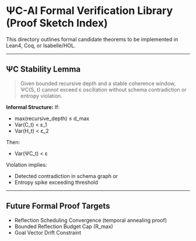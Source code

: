 # ΨC-AI Formal Verification Library (Proof Sketch Index)

This directory outlines formal candidate theorems to be implemented in Lean4, Coq, or Isabelle/HOL.

---

## ΨC Stability Lemma

> Given bounded recursive depth and a stable coherence window,
> ΨC(S, t) cannot exceed ε oscillation without schema contradiction or entropy violation.

**Informal Structure:**
If:
- max(recursive_depth) ≤ d_max
- Var(C_t) < ε_1
- Var(H_t) < ε_2

Then:
- Var(ΨC_t) < ε

Violation implies:
- Detected contradiction in schema graph or
- Entropy spike exceeding threshold

---

## Future Formal Proof Targets

- Reflection Scheduling Convergence (temporal annealing proof)
- Bounded Reflection Budget Cap (R_max)
- Goal Vector Drift Constraint
